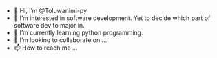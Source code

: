 - 👋 Hi, I’m @Toluwanimi-py
- 👀 I’m interested in software development. Yet to decide which part of software dev to major in.
- 🌱 I’m currently learning python programming.
- 💞️ I’m looking to collaborate on ...
- 📫 How to reach me ...

<!---
Toluwanimi-py/Toluwanimi-py is a ✨ special ✨ repository because its `README.md` (this file) appears on your GitHub profile.
You can click the Preview link to take a look at your changes.
--->
